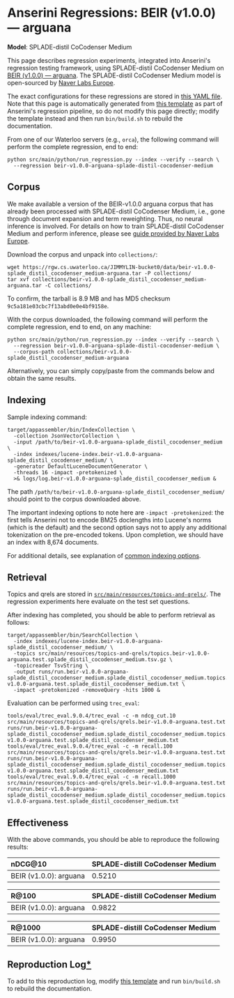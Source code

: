 # Anserini Regressions: BEIR (v1.0.0) &mdash; arguana

**Model**: SPLADE-distil CoCodenser Medium

This page describes regression experiments, integrated into Anserini's regression testing framework, using SPLADE-distil CoCodenser Medium on [BEIR (v1.0.0) &mdash; arguana](http://beir.ai/).
The SPLADE-distil CoCodenser Medium model is open-sourced by [Naver Labs Europe](https://europe.naverlabs.com/research/machine-learning-and-optimization/splade-models).

The exact configurations for these regressions are stored in [this YAML file](../src/main/resources/regression/beir-v1.0.0-arguana-splade-distil-cocodenser-medium.yaml).
Note that this page is automatically generated from [this template](../src/main/resources/docgen/templates/beir-v1.0.0-arguana-splade-distil-cocodenser-medium.template) as part of Anserini's regression pipeline, so do not modify this page directly; modify the template instead and then run `bin/build.sh` to rebuild the documentation.

From one of our Waterloo servers (e.g., `orca`), the following command will perform the complete regression, end to end:

```
python src/main/python/run_regression.py --index --verify --search \
  --regression beir-v1.0.0-arguana-splade-distil-cocodenser-medium
```

## Corpus

We make available a version of the BEIR-v1.0.0 arguana corpus that has already been processed with SPLADE-distil CoCodenser Medium, i.e., gone through document expansion and term reweighting.
Thus, no neural inference is involved.
For details on how to train SPLADE-distil CoCodenser Medium and perform inference, please see [guide provided by Naver Labs Europe](https://github.com/naver/splade/tree/main/anserini_evaluation).

Download the corpus and unpack into `collections/`:

```
wget https://rgw.cs.uwaterloo.ca/JIMMYLIN-bucket0/data/beir-v1.0.0-splade_distil_cocodenser_medium-arguana.tar -P collections/
tar xvf collections/beir-v1.0.0-splade_distil_cocodenser_medium-arguana.tar -C collections/
```

To confirm, the tarball is 8.9 MB and has MD5 checksum `9c5a181e03cbc7f13abd0e0e4bf9158e`.

With the corpus downloaded, the following command will perform the complete regression, end to end, on any machine:

```
python src/main/python/run_regression.py --index --verify --search \
  --regression beir-v1.0.0-arguana-splade-distil-cocodenser-medium \
  --corpus-path collections/beir-v1.0.0-splade_distil_cocodenser_medium-arguana
```

Alternatively, you can simply copy/paste from the commands below and obtain the same results.

## Indexing

Sample indexing command:

```
target/appassembler/bin/IndexCollection \
  -collection JsonVectorCollection \
  -input /path/to/beir-v1.0.0-arguana-splade_distil_cocodenser_medium \
  -index indexes/lucene-index.beir-v1.0.0-arguana-splade_distil_cocodenser_medium/ \
  -generator DefaultLuceneDocumentGenerator \
  -threads 16 -impact -pretokenized \
  >& logs/log.beir-v1.0.0-arguana-splade_distil_cocodenser_medium &
```

The path `/path/to/beir-v1.0.0-arguana-splade_distil_cocodenser_medium/` should point to the corpus downloaded above.

The important indexing options to note here are `-impact -pretokenized`: the first tells Anserini not to encode BM25 doclengths into Lucene's norms (which is the default) and the second option says not to apply any additional tokenization on the pre-encoded tokens.
Upon completion, we should have an index with 8,674 documents.

For additional details, see explanation of [common indexing options](common-indexing-options.md).

## Retrieval

Topics and qrels are stored in [`src/main/resources/topics-and-qrels/`](../src/main/resources/topics-and-qrels/).
The regression experiments here evaluate on the test set questions.

After indexing has completed, you should be able to perform retrieval as follows:

```
target/appassembler/bin/SearchCollection \
  -index indexes/lucene-index.beir-v1.0.0-arguana-splade_distil_cocodenser_medium/ \
  -topics src/main/resources/topics-and-qrels/topics.beir-v1.0.0-arguana.test.splade_distil_cocodenser_medium.tsv.gz \
  -topicreader TsvString \
  -output runs/run.beir-v1.0.0-arguana-splade_distil_cocodenser_medium.splade_distil_cocodenser_medium.topics.beir-v1.0.0-arguana.test.splade_distil_cocodenser_medium.txt \
  -impact -pretokenized -removeQuery -hits 1000 &
```

Evaluation can be performed using `trec_eval`:

```
tools/eval/trec_eval.9.0.4/trec_eval -c -m ndcg_cut.10 src/main/resources/topics-and-qrels/qrels.beir-v1.0.0-arguana.test.txt runs/run.beir-v1.0.0-arguana-splade_distil_cocodenser_medium.splade_distil_cocodenser_medium.topics.beir-v1.0.0-arguana.test.splade_distil_cocodenser_medium.txt
tools/eval/trec_eval.9.0.4/trec_eval -c -m recall.100 src/main/resources/topics-and-qrels/qrels.beir-v1.0.0-arguana.test.txt runs/run.beir-v1.0.0-arguana-splade_distil_cocodenser_medium.splade_distil_cocodenser_medium.topics.beir-v1.0.0-arguana.test.splade_distil_cocodenser_medium.txt
tools/eval/trec_eval.9.0.4/trec_eval -c -m recall.1000 src/main/resources/topics-and-qrels/qrels.beir-v1.0.0-arguana.test.txt runs/run.beir-v1.0.0-arguana-splade_distil_cocodenser_medium.splade_distil_cocodenser_medium.topics.beir-v1.0.0-arguana.test.splade_distil_cocodenser_medium.txt
```

## Effectiveness

With the above commands, you should be able to reproduce the following results:

| nDCG@10                                                                                                      | SPLADE-distill CoCodenser Medium|
|:-------------------------------------------------------------------------------------------------------------|-----------|
| BEIR (v1.0.0): arguana                                                                                       | 0.5210    |


| R@100                                                                                                        | SPLADE-distill CoCodenser Medium|
|:-------------------------------------------------------------------------------------------------------------|-----------|
| BEIR (v1.0.0): arguana                                                                                       | 0.9822    |


| R@1000                                                                                                       | SPLADE-distill CoCodenser Medium|
|:-------------------------------------------------------------------------------------------------------------|-----------|
| BEIR (v1.0.0): arguana                                                                                       | 0.9950    |


## Reproduction Log[*](reproducibility.md)

To add to this reproduction log, modify [this template](../src/main/resources/docgen/templates/beir-v1.0.0-arguana-splade-distil-cocodenser-medium.template) and run `bin/build.sh` to rebuild the documentation.
